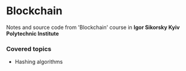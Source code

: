 # Blockchain

Notes and source code from 'Blockchain' course in **Igor Sikorsky Kyiv Polytechnic Institute**

### Covered topics

 - Hashing algorithms
